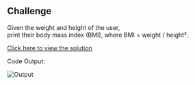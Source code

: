 ## Challenge

Given the weight and height of the user,<br> print their body mass index (BMI), where BMI = weight / height².

[Click here to view the solution](https://github.com/davi-p-oliveira-11/CCodeChallengeLab/blob/main/Challenges/SimpleBMI/solution.c)

Code Output:

![Output](https://github.com/davi-p-oliveira-11/CCodeChallengeLab/blob/main/Challenges/SimpleBMI/screenshot.JPG)

